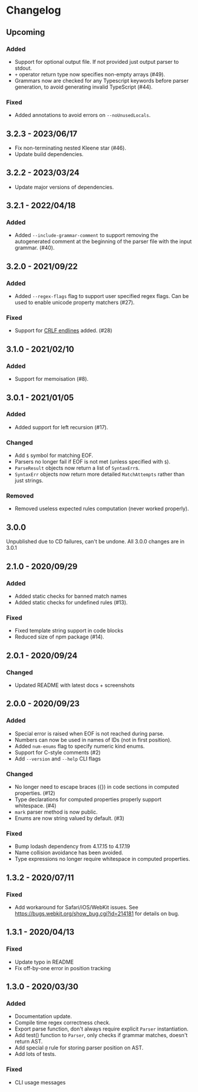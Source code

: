 # Changelog

## Upcoming

### Added

- Support for optional output file. If not provided just output parser to stdout.
- `+` operator return type now specifies non-empty arrays (#49).
- Grammars now are checked for any Typescript keywords before parser generation, to avoid
  generating invalid TypeScript (#44).

### Fixed

- Added annotations to avoid errors on `--noUnusedLocals`.

## 3.2.3 - 2023/06/17

- Fix non-terminating nested Kleene star (#46).
- Update build dependencies.

## 3.2.2 - 2023/03/24

- Update major versions of dependencies.

## 3.2.1 - 2022/04/18

### Added

- Added `--include-grammar-comment` to support removing the autogenerated comment at the beginning
  of the parser file with the input grammar. (#40).

## 3.2.0 - 2021/09/22

### Added

- Added `--regex-flags` flag to support user specified regex flags. Can be used to enable unicode
  property matchers (#27).

### Fixed

- Support for [CRLF endlines](https://en.wikipedia.org/wiki/Carriage_return#Computers) added. (#28)

## 3.1.0 - 2021/02/10

### Added

- Support for memoisation (#8).

## 3.0.1 - 2021/01/05

### Added

- Added support for left recursion (#17).

### Changed

- Add `$` symbol for matching EOF.
- Parsers no longer fail if EOF is not met (unless specified with `$`).
- `ParseResult` objects now return a list of `SyntaxErr`s.
- `SyntaxErr` objects now return more detailed `MatchAttempts` rather than just strings.

### Removed

- Removed useless expected rules computation (never worked properly).

## 3.0.0

Unpublished due to CD failures, can't be undone. All 3.0.0 changes are in 3.0.1

## 2.1.0 - 2020/09/29

### Added

- Added static checks for banned match names
- Added static checks for undefined rules (#13).

### Fixed

- Fixed template string support in code blocks
- Reduced size of npm package (#14).

## 2.0.1 - 2020/09/24

### Changed

- Updated README with latest docs + screenshots

## 2.0.0 - 2020/09/23

### Added

- Special error is raised when EOF is not reached during parse.
- Numbers can now be used in names of IDs (not in first position).
- Added `num-enums` flag to specify numeric kind enums.
- Support for C-style comments (#2)
- Add `--version` and `--help` CLI flags

### Changed

- No longer need to escape braces ({}) in code sections in computed properties. (#12)
- Type declarations for computed properties properly support whitespace. (#4)
- `mark` parser method is now public.
- Enums are now string valued by default. (#3)

### Fixed

- Bump lodash dependency from 4.17.15 to 4.17.19
- Name collision avoidance has been avoided.
- Type expressions no longer require whitespace in computed properties.

## 1.3.2 - 2020/07/11

### Fixed

- Add workaround for Safari/iOS/WebKit issues. See https://bugs.webkit.org/show_bug.cgi?id=214181
  for details on bug.

## 1.3.1 - 2020/04/13

### Fixed

- Update typo in README
- Fix off-by-one error in position tracking

## 1.3.0 - 2020/03/30

### Added

- Documentation update.
- Compile time regex correctness check.
- Export parse function, don't always require explicit `Parser` instantiation.
- Add test() function to `Parser`, only checks if grammar matches, doesn't return AST.
- Add special `@` rule for storing parser position on AST.
- Add lots of tests.

### Fixed

- CLI usage messages
